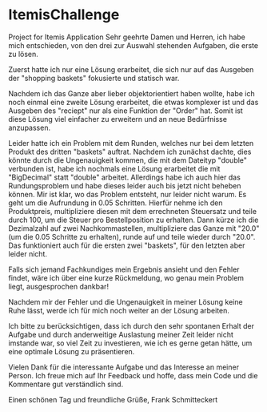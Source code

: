# ItemisChallenge
Project for Itemis Application
Sehr geehrte Damen und Herren,
ich habe mich entschieden, von den drei zur Auswahl stehenden Aufgaben, die erste zu lösen.

Zuerst hatte ich nur eine Lösung erarbeitet, die sich nur auf das Ausgeben der "shopping baskets" fokusierte und statisch war.

Nachdem ich das Ganze aber lieber objektorientiert haben wollte, habe ich noch einmal eine zweite Lösung erarbeitet, die etwas komplexer ist und das Ausgeben des "reciept" nur als eine Funktion der "Order" hat. Somit ist diese Lösung viel einfacher zu erweitern und an neue Bedürfnisse anzupassen.

Leider hatte ich ein Problem mit dem Runden, welches nur bei dem letzten Produkt des dritten "baskets" auftrat. Nachdem ich zunächst dachte, dies könnte durch die Ungenauigkeit kommen, die mit dem Dateityp "double" verbunden ist, habe ich nochmals eine Lösung erarbeitet die mit "BigDecimal" statt "double" arbeitet. Allerdings habe ich auch hier das Rundungsproblem und habe dieses leider auch bis jetzt nicht beheben können.
Mir ist klar, wo das Problem entsteht, nur leider nicht warum.
Es geht um die Aufrundung in 0.05 Schritten. 
Hierfür nehme ich den Produktpreis, multipliziere diesen mit dem errechneten Steuersatz und teile durch 100, um die Steuer pro Bestellposition zu erhalten. 
Dann kürze ich die Dezimalzahl auf zwei Nachkommastellen, multipliziere das Ganze mit "20.0"(um die 0.05 Schritte zu erhalten), runde auf und teile wieder durch "20.0".
Das funktioniert auch für die ersten zwei "baskets", für den letzten aber leider nicht.

Falls sich jemand Fachkundiges mein Ergebnis ansieht und den Fehler findet, wäre ich über eine kurze Rückmeldung, wo genau mein Problem liegt, ausgesprochen dankbar!

Nachdem mir der Fehler und die Ungenauigkeit in meiner Lösung keine Ruhe lässt, werde ich für mich noch weiter an der Lösung arbeiten.

Ich bitte zu berücksichtigen, dass ich durch den sehr spontanen Erhalt der Aufgabe und durch anderweitige Auslastung meiner Zeit leider nicht imstande war, so viel Zeit zu investieren, wie ich es gerne getan hätte, um eine optimale Lösung zu präsentieren.

Vielen Dank für die interessante Aufgabe und das Interesse an meiner Person.
Ich freue mich auf Ihr Feedback und hoffe, dass mein Code und die Kommentare gut verständlich sind.

Einen schönen Tag und freundliche Grüße,
Frank Schmitteckert
